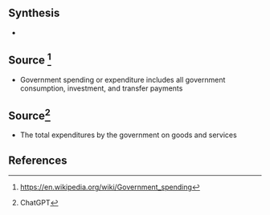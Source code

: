 ## Synthesis
- 
## Source [^1]
- Government spending or expenditure includes all government consumption, investment, and transfer payments

## Source[^2]
- The total expenditures by the government on goods and services
## References

[^1]: https://en.wikipedia.org/wiki/Government_spending
[^2]: ChatGPT